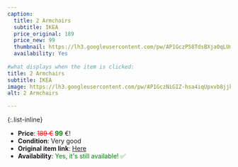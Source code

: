 ```yaml
---
caption:
  title: 2 Armchairs
  subtitle: IKEA
  price_original: 189
  price_new: 99
  thumbnail: https://lh3.googleusercontent.com/pw/AP1GczP58TdsBXja0qLUmpkXvC0lZUlpFU3ibp_oIcPrZN4UUKODQN6PdGF3se4xaZlI52Czn2keV1fDEbrT2JPPI-pqtOJY_USFYy-Q2caJbqJdMVi-qZEDlTAnMIif_KJbbRWby5FUZ351zdtZUW5hwPKIIg=w1220-h1626-s-no-gm?authuser=0
  availability: Yes
  
#what displays when the item is clicked:
title: 2 Armchairs
subtitle: IKEA
image: https://lh3.googleusercontent.com/pw/AP1GczNiGIZ-hsa4iqUpxvb8jjks7Dm41nInCW6qTW2CqYk7h-VTRyeoBlNEKHt6pUqJDXmHYALl0nIWOH--fVCTXFKWUejxdvZLC_XjtKSebNnpQcwgK7rc__eybzoJ0bK1GJY1sy3I1fB_ecdbwYK25Z0i9Q=w1220-h1626-s-no-gm?authuser=0
alt: 2 Armchairs

---
```

{:.list-inline} 
- **Price**: <span style="color:red"><del>189 €</del></span> <span style="color:green">**99**</span> €!
- **Condition**: Very good
- **Original item link**: [Here](https://www.ikea.com/de/de/images/products/koarp-bezug-sessel-gunnared-beige__0522280_pe643185_s2.jpg)
- **Availability**: <span style='color:green'>Yes, it's still available! ✅</span>
